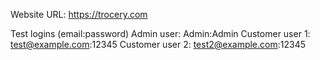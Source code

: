 Website URL: https://trocery.com

Test logins (email:password)
Admin user: Admin:Admin
Customer user 1: test@example.com:12345
Customer user 2: test2@example.com:12345